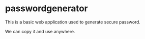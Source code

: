 # passwordgenerator

This is a basic web application used to generate  secure password.

We can copy it and use anywhere.
